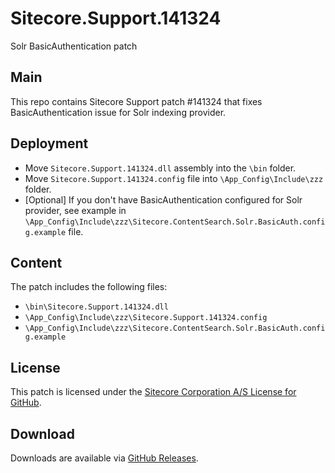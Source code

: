 # Sitecore.Support.141324
Solr BasicAuthentication patch

## Main
This repo contains Sitecore Support patch #141324 that fixes BasicAuthentication issue for Solr indexing provider.

## Deployment
* Move `Sitecore.Support.141324.dll` assembly into the `\bin` folder.
* Move `Sitecore.Support.141324.config` file into `\App_Config\Include\zzz` folder.
* [Optional] If you don't have BasicAuthentication configured for Solr provider, see example in `\App_Config\Include\zzz\Sitecore.ContentSearch.Solr.BasicAuth.config.example` file.

## Content
The patch includes the following files:
* `\bin\Sitecore.Support.141324.dll`
* `\App_Config\Include\zzz\Sitecore.Support.141324.config`
* `\App_Config\Include\zzz\Sitecore.ContentSearch.Solr.BasicAuth.config.example`

## License  
This patch is licensed under the [Sitecore Corporation A/S License for GitHub](https://github.com/sitecoresupport/Sitecore.Support.141324/blob/master/LICENSE).  

## Download  
Downloads are available via [GitHub Releases](https://github.com/sitecoresupport/Sitecore.Support.141324/releases).  
